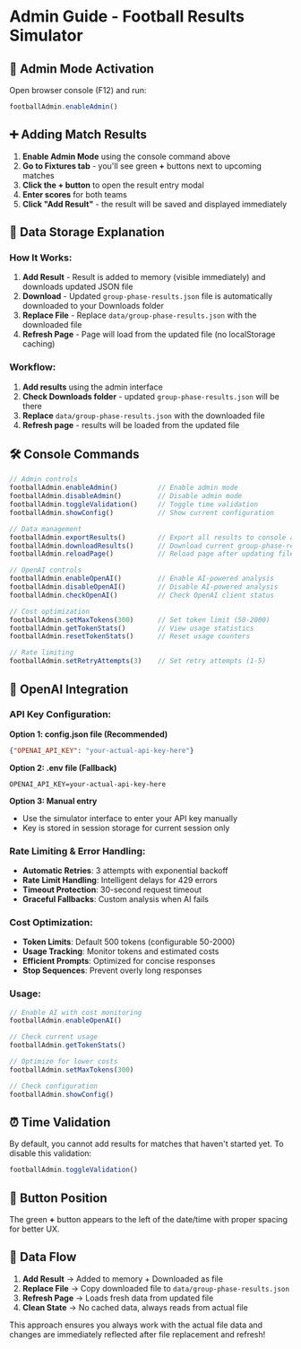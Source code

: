 # Admin Guide - Football Results Simulator

## 🔐 Admin Mode Activation

Open browser console (F12) and run:
```javascript
footballAdmin.enableAdmin()
```

## ➕ Adding Match Results

1. **Enable Admin Mode** using the console command above
2. **Go to Fixtures tab** - you'll see green **+** buttons next to upcoming matches
3. **Click the + button** to open the result entry modal
4. **Enter scores** for both teams
5. **Click "Add Result"** - the result will be saved and displayed immediately

## 📁 Data Storage Explanation

### How It Works:

1. **Add Result** - Result is added to memory (visible immediately) and downloads updated JSON file
2. **Download** - Updated `group-phase-results.json` file is automatically downloaded to your Downloads folder
3. **Replace File** - Replace `data/group-phase-results.json` with the downloaded file
4. **Refresh Page** - Page will load from the updated file (no localStorage caching)

### Workflow:

1. **Add results** using the admin interface
2. **Check Downloads folder** - updated `group-phase-results.json` will be there
3. **Replace** `data/group-phase-results.json` with the downloaded file  
4. **Refresh page** - results will be loaded from the updated file

## 🛠 Console Commands

```javascript
// Admin controls
footballAdmin.enableAdmin()          // Enable admin mode
footballAdmin.disableAdmin()         // Disable admin mode
footballAdmin.toggleValidation()     // Toggle time validation
footballAdmin.showConfig()           // Show current configuration

// Data management
footballAdmin.exportResults()        // Export all results to console and download
footballAdmin.downloadResults()      // Download current group-phase-results.json
footballAdmin.reloadPage()           // Reload page after updating file

// OpenAI controls
footballAdmin.enableOpenAI()         // Enable AI-powered analysis
footballAdmin.disableOpenAI()        // Disable AI-powered analysis
footballAdmin.checkOpenAI()          // Check OpenAI client status

// Cost optimization
footballAdmin.setMaxTokens(300)      // Set token limit (50-2000)
footballAdmin.getTokenStats()        // View usage statistics
footballAdmin.resetTokenStats()      // Reset usage counters

// Rate limiting
footballAdmin.setRetryAttempts(3)    // Set retry attempts (1-5)
```

## 🤖 OpenAI Integration

### API Key Configuration:

**Option 1: config.json file (Recommended)**
```json
{"OPENAI_API_KEY": "your-actual-api-key-here"}
```

**Option 2: .env file (Fallback)**
```properties
OPENAI_API_KEY=your-actual-api-key-here
```

**Option 3: Manual entry**
- Use the simulator interface to enter your API key manually
- Key is stored in session storage for current session only

### Rate Limiting & Error Handling:
- **Automatic Retries**: 3 attempts with exponential backoff
- **Rate Limit Handling**: Intelligent delays for 429 errors
- **Timeout Protection**: 30-second request timeout
- **Graceful Fallbacks**: Custom analysis when AI fails

### Cost Optimization:
- **Token Limits**: Default 500 tokens (configurable 50-2000)
- **Usage Tracking**: Monitor tokens and estimated costs
- **Efficient Prompts**: Optimized for concise responses
- **Stop Sequences**: Prevent overly long responses

### Usage:
```javascript
// Enable AI with cost monitoring
footballAdmin.enableOpenAI()

// Check current usage
footballAdmin.getTokenStats()

// Optimize for lower costs
footballAdmin.setMaxTokens(300)

// Check configuration
footballAdmin.showConfig()
```

## ⏰ Time Validation

By default, you cannot add results for matches that haven't started yet. To disable this validation:

```javascript
footballAdmin.toggleValidation()
```

## 🎯 Button Position

The green **+** button appears to the left of the date/time with proper spacing for better UX.

## 🔄 Data Flow

1. **Add Result** → Added to memory + Downloaded as file
2. **Replace File** → Copy downloaded file to `data/group-phase-results.json`
3. **Refresh Page** → Loads fresh data from updated file
4. **Clean State** → No cached data, always reads from actual file

This approach ensures you always work with the actual file data and changes are immediately reflected after file replacement and refresh!